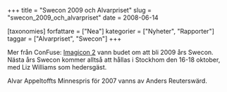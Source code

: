 +++
title = "Swecon 2009 och Alvarpriset"
slug = "swecon_2009_och_alvarpriset"
date = 2008-06-14

[taxonomies]
forfattare = ["Nea"]
kategorier = ["Nyheter", "Rapporter"]
taggar = ["Alvarpriset", "Swecon"]
+++

Mer från ConFuse: [Imagicon 2](http://www.imagicon.se) vann budet om att bli 2009 års Swecon. Nästa års Swecon kommer alltså att hållas i Stockhom den 16-18 oktober, med Liz Williams som hedersgäst.

Alvar Appeltoffts Minnespris för 2007 vanns av Anders Reuterswärd.
